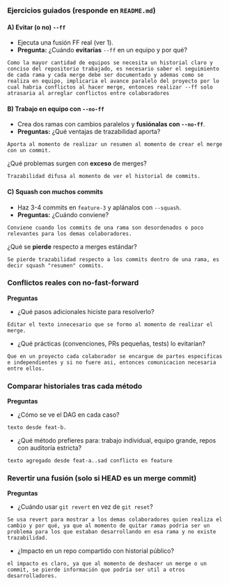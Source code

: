 ### Ejercicios guiados (responde en `README.md`)

#### A) Evitar (o no) `--ff`

* Ejecuta una fusión FF real (ver 1).
* **Pregunta:** ¿Cuándo **evitarías** `--ff` en un equipo y por qué?
```
Como la mayor cantidad de equipos se necesita un historial claro y conciso del repositorio trabajado, es necesario saber el seguimiento de cada rama y cada merge debe ser documentado y ademas como se realiza en equipo, implicaria el avance paralelo del proyecto por lo cual habria conflictos al hacer merge, entonces realizar --ff solo atrasaria al arreglar conflictos entre colaboradores
```

#### B) Trabajo en equipo con `--no-ff`

* Crea dos ramas con cambios paralelos y **fusiónalas con `--no-ff`**.
* **Preguntas:** ¿Qué ventajas de trazabilidad aporta?
```
Aporta al momento de realizar un resumen al momento de crear el merge con un commit.
```
 ¿Qué problemas surgen con **exceso** de merges?
```
Trazabilidad difusa al momento de ver el historial de commits.
```
#### C) Squash con muchos commits

* Haz 3-4 commits en `feature-3` y aplánalos con `--squash`.
* **Preguntas:** ¿Cuándo conviene? 
```
Conviene cuando los commits de una rama son desordenados o poco relevantes para los demas colaboradores.
```
¿Qué se **pierde** respecto a merges estándar?
```
Se pierde trazabilidad respecto a los commits dentro de una rama, es decir squash "resumen" commits.
```
### Conflictos reales con no-fast-forward

**Preguntas**

* ¿Qué pasos adicionales hiciste para resolverlo?
```
Editar el texto innecesario que se formo al momento de realizar el merge. 
```
* ¿Qué prácticas (convenciones, PRs pequeñas, tests) lo evitarían?
```
Que en un proyecto cada colaborador se encargue de partes especificas e independientes y si no fuere asi, entonces comunicacion necesaria entre ellos.
```
### Comparar historiales tras cada método

**Preguntas**

* ¿Cómo se ve el DAG en cada caso?
```
texto desde feat-b.
```
* ¿Qué método prefieres para: trabajo individual, equipo grande, repos con auditoría estricta?
```
texto agregado desde feat-a..sad conflicto en feature
```

### Revertir una fusión (solo si **HEAD es un merge commit**)

**Preguntas**

* ¿Cuándo usar `git revert` en vez de `git reset`?
```
Se usa revert para mostrar a los demas colaboradores quien realiza el cambio y por qué, ya que al momento de quitar ramas podria ser un problema para los que estaban desarrollando en esa rama y no existe trazabilidad.
```
* ¿Impacto en un repo compartido con historial público?
```
el impacto es claro, ya que al momento de deshacer un merge o un commit, se pierde información que podría ser util a otros desarrolladores.
```
